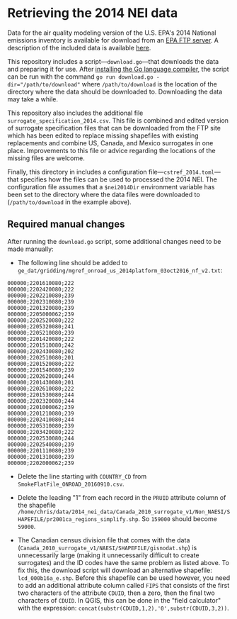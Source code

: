 # Retrieving the 2014 NEI data

Data for the air quality modeling version of the U.S. EPA's 2014 National emissions inventory is available for download from an [EPA FTP server](ftp://ftp.epa.gov/EmisInventory/2014platform/v1/). A description of the included data is available [here](ftp://ftp.epa.gov/EmisInventory/2014platform/v1/README_2014v1_nata_package.txt).

This repository includes a script—```download.go```—that downloads the data and preparing it for use. After [installing the Go language compiler](https://golang.org/doc/install), the script can be run with the command ```go run download.go -dir="/path/to/download"``` where ```/path/to/download``` is the location of the directory where the data should be downloaded to. Downloading the data may take a while.

This repository also includes the additional file `surrogate_specification_2014.csv`. This file is combined and edited version of surrogate specification files that can be downloaded from the FTP site which has been edited to replace missing shapefiles with existing replacements and combine US, Canada, and Mexico surrogates in one place. Improvements to this file or advice regarding the locations of the missing files are welcome.

Finally, this directory in includes a configuration file—```cstref_2014.toml```—that specifies how the files can be used to processed the 2014 NEI. The configuration file assumes that a ```$nei2014Dir``` environment variable has been set to the directory where the data files were downloaded to (```/path/to/download``` in the example above).

## Required manual changes

After running the ```download.go``` script, some additional changes need to be made manually:

* The following line should be added to ```ge_dat/gridding/mgref_onroad_us_2014platform_03oct2016_nf_v2.txt```:
```
000000;2201610080;222
000000;2202420080;222
000000;2202210080;239
000000;2202310080;239
000000;2201320080;239
000000;2205000062;239
000000;2202520080;222
000000;2205320080;241
000000;2205210080;239
000000;2201420080;222
000000;2201510080;242
000000;2202430080;202
000000;2202510080;201
000000;2201520080;222
000000;2201540080;239
000000;2202620080;244
000000;2201430080;201
000000;2202610080;222
000000;2201530080;244
000000;2202320080;244
000000;2201000062;239
000000;2201210080;239
000000;2202410080;244
000000;2205310080;239
000000;2203420080;222
000000;2202530080;244
000000;2202540080;239
000000;2201110080;239
000000;2201310080;239
000000;2202000062;239
```
* Delete the line starting with ```COUNTRY_CD``` from ```SmokeFlatFile_ONROAD_20160910.csv```.

* Delete the leading "1" from each record in the ```PRUID``` attribute column of the shapefile ```/home/chris/data/2014_nei_data/Canada_2010_surrogate_v1/Non_NAESI/SHAPEFILE/pr2001ca_regions_simplify.shp```. So ```159000``` should become ```59000```.


* The Canadian census division file that comes with the data (```Canada_2010_surrogate_v1/NAESI/SHAPEFILE/gisnodat.shp```) is unnecessarily large (making it unnecessarily difficult to create surrogates) and the ID codes have the same problem as listed above. To fix this, the download script will download an alternative shapefile: ```lcd_000b16a_e.shp```. Before this shapefile can be used however, you need to add an additional attribute column called ```FIPS``` that consists of the first two characters of the attribute ```CDUID```, then a zero, then the final two characters of ```CDUID```. In QGIS, this can be done in the "field calculator" with the expression: ```concat(substr(CDUID,1,2),'0',substr(CDUID,3,2))```.
